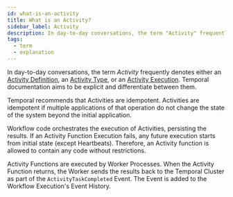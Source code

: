 ```yaml
---
id: what-is-an-activity
title: What is an Activity?
sidebar_label: Activity
description: In day-to-day conversations, the term "Activity" frequently denotes either an Activity Type, an Activity Definition, or an Activity Execution.
tags:
  - term
  - explanation
---
```


In day-to-day conversations, the term _Activity_ frequently denotes either an [Activity Definition](/concepts/what-is-an-activity-definition), an [Activity Type](/concepts/what-is-an-activity-type), or an [Activity Execution](/concepts/what-is-an-activity-execution).
Temporal documentation aims to be explicit and differentiate between them.

Temporal recommends that Activities are idempotent. Activities are idempotent if multiple applications of that operation do not change the state of the system beyond the initial application.

Workflow code orchestrates the execution of Activities, persisting the results.
If an Activity Function Execution fails, any future execution starts from initial state (except Heartbeats).
Therefore, an Activity function is allowed to contain any code without restrictions.

Activity Functions are executed by Worker Processes.
When the Activity Function returns, the Worker sends the results back to the Temporal Cluster as part of the `ActivityTaskCompleted` Event.
The Event is added to the Workflow Execution's Event History.
